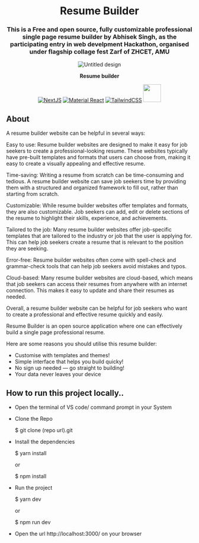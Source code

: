 <div align="center">
<h1>Resume Builder</h1>

### This is a  Free and open source, fully customizable professional single page resume builder by Abhisek Singh, as the participating entry in web develpment Hackathon, organised under flagship collage fest Zarf of ZHCET, AMU


![Untitled design](https://user-images.githubusercontent.com/98517363/222983515-6fd0abd1-43e3-478e-882f-8accb4a795e9.png)


<strong>Resume builder</strong>



[![NextJS](https://skillicons.dev/icons?i=nextjs)](https://nextjs.org/)
[![Material React](https://skillicons.dev/icons?i=materialui)](https://mui.com/)
[![TailwindCSS](https://skillicons.dev/icons?i=tailwind)](https://tailwindcss.com/)
<a href="https://github.com/pmndrs/zustand"><img src="http://s3.amazonaws.com/pix.iemoji.com/images/emoji/apple/ios-12/256/bear-face.png" alt="" height="48" width="48" /></a>

</div>

## About

A resume builder website can be helpful in several ways:

Easy to use: Resume builder websites are designed to make it easy for job seekers to create a professional-looking resume. These websites typically have pre-built templates and formats that users can choose from, making it easy to create a visually appealing and effective resume.

Time-saving: Writing a resume from scratch can be time-consuming and tedious. A resume builder website can save job seekers time by providing them with a structured and organized framework to fill out, rather than starting from scratch.

Customizable: While resume builder websites offer templates and formats, they are also customizable. Job seekers can add, edit or delete sections of the resume to highlight their skills, experience, and achievements.

Tailored to the job: Many resume builder websites offer job-specific templates that are tailored to the industry or job that the user is applying for. This can help job seekers create a resume that is relevant to the position they are seeking.

Error-free: Resume builder websites often come with spell-check and grammar-check tools that can help job seekers avoid mistakes and typos.

Cloud-based: Many resume builder websites are cloud-based, which means that job seekers can access their resumes from anywhere with an internet connection. This makes it easy to update and share their resumes as needed.

Overall, a resume builder website can be helpful for job seekers who want to create a professional and effective resume quickly and easily.





Resume Builder is an open source application where one can effectively build a single page professional resume.

Here are some reasons you should utilise this resume builder:

- Customise with templates and themes!
- Simple interface that helps you build quicky!
- No sign up needed — go straight to building!
- Your data never leaves your device

## How to run this project locally..

- Open the terminal of VS code/ command prompt in your System

- Clone the Repo
  
  $ git clone (repo url).git
  
- Install the dependencies
  
  $ yarn install
  
  or
  
  $ npm install
  
- Run the project
  
  $ yarn dev
  
  or
  
  $ npm run dev
  
- Open the url http://localhost:3000/ on your browser

